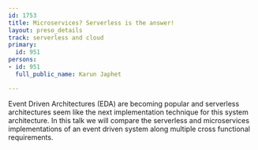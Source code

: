 ```yaml
---
id: 1753
title: Microservices? Serverless is the answer!
layout: preso_details
track: serverless and cloud
primary:
  id: 951
persons:
- id: 951
  full_public_name: Karun Japhet

---
```

Event Driven Architectures (EDA) are becoming popular and serverless architectures seem like the next implementation technique for this system architecture. In this talk we will compare the serverless and microservices implementations of an event driven system along multiple cross functional requirements.